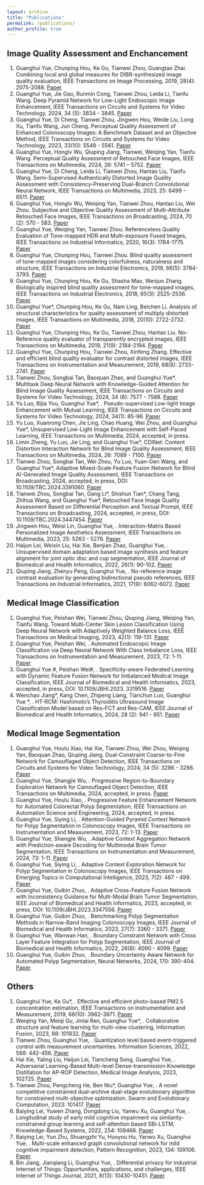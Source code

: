 ```yaml
---
layout: archive
title: "Publications"
permalink: /publications/
author_profile: true
---
```


## Image Quality Assessment and Enchancement
1. Guanghui Yue, Chunping Hou, Ke Gu, Tianwei Zhou, Guangtao Zhai. Combining local and global measures for DIBR-synthesized image quality evaluation, IEEE Transactions on Image Processing, 2019, 28(4): 2075-2088. [Paper](https://ieeexplore.ieee.org/abstract/document/8491300/)
2. Guanghui Yue, Jie Gao, Runmin Cong, Tianwei Zhou, Leida Li, Tianfu Wang. Deep Pyramid Network for Low-Light Endoscopic Image Enhancement, IEEE Transactions on Circuits and Systems for Video Technology, 2024, 34 (5): 3834 - 3845. [Paper](https://ieeexplore.ieee.org/abstract/document/10274690/)
3. Guanghui Yue, Di Cheng, Tianwei Zhou, Jingwen Hou, Weide Liu, Long Xu, Tianfu Wang, Jun Cheng. Perceptual Quality Assessment of Enhanced Colonoscopy Images: A Benchmark Dataset and an Objective Method, IEEE Transactions on Circuits and Systems for Video Technology, 2023, 33(10): 5549 - 5561. [Paper](https://ieeexplore.ieee.org/abstract/document/10078370/)
4. Guanghui Yue, Honglv Wu, Qiuping Jiang, Tianwei, Weiqing Yan, Tianfu Wang. Perceptual Quality Assessment of Retouched Face Images, IEEE Transactions on Multimedia, 2024, 26: 5741 – 5752. [Paper](https://ieeexplore.ieee.org/abstract/document/10337739/)
5. Guanghui Yue, Di Cheng, Leida Li, Tianwei Zhou, Hantao Liu, Tianfu Wang. Semi-Supervised Authentically Distorted Image Quality Assessment with Consistency-Preserving Dual-Branch Convolutional Neural Network, IEEE Transactions on Multimedia, 2023, 25: 6499 - 6511. [Paper](https://ieeexplore.ieee.org/abstract/document/9903545/)
6. Guanghui Yue, Honglv Wu, Weiqing Yan, Tianwei Zhou, Hantao Liu, Wei Zhou. Subjective and Objective Quality Assessment of Multi-Attribute Retouched Face Images, IEEE Transactions on Broadcasting, 2024, 70 (2): 570 - 583. [Paper](https://ieeexplore.ieee.org/abstract/document/10481528/)
8. Guanghui Yue, Weiqing Yan, Tianwei Zhou. Referenceless Quality Evaluation of Tone-mapped HDR and Multi-exposure Fused Images, IEEE Transactions on Industrial Informatics, 2020, 16(3): 1764-1775. [Paper](https://ieeexplore.ieee.org/abstract/document/8758367/)
9. Guanghui Yue, Chunping Hou, Tianwei Zhou. Blind quality assessment of tone-mapped images considering colorfulness, naturalness and structure, IEEE Transactions on Industrial Electronics, 2019, 66(5): 3784-3793. [Paper](https://ieeexplore.ieee.org/abstract/document/8409470/)
11. Guanghui Yue, Chunping Hou, Ke Gu, Shasha Mao, Wenjun Zhang. Biologically inspired blind quality assessment for tone-mapped images, IEEE Transactions on Industrial Electronics, 2018, 65(3): 2525-2536. [Paper](https://ieeexplore.ieee.org/abstract/document/8010305/)
12. Guanghui Yue*, Chunping Hou, Ke Gu, Nam Ling, Beichen Li. Analysis of structural characteristics for quality assessment of multiply distorted images, IEEE Transactions on Multimedia, 2018, 20(10): 2722-2732. [Paper](https://ieeexplore.ieee.org/abstract/document/8301594/)
13. Guanghui Yue, Chunping Hou, Ke Gu, Tianwei Zhou, Hantao Liu. No-Reference quality evaluator of transparently encrypted images, IEEE Transactions on Multimedia, 2019, 21(9): 2184-2194. [Paper](https://ieeexplore.ieee.org/abstract/document/8698867/)
14. Guanghui Yue, Chunping Hou, Tianwei Zhou, Xinfeng Zhang. Effective and efficient blind quality evaluator for contrast distorted images, IEEE Transactions on Instrumentation and Measurement, 2019, 68(8): 2733-2741. [Paper](https://ieeexplore.ieee.org/abstract/document/8467549/)
15. Tianwei Zhou, Songbai Tan, Baoquan Zhao, and Guanghui Yue*. Multitask Deep Neural Network with Knowledge-Guided Attention for Blind Image Quality Assessment, IEEE Transactions on Circuits and Systems for Video Technology, 2024, 34 (8): 7577 - 7588. [Paper](https://ieeexplore.ieee.org/abstract/document/10464346/)
16. Yu Luo, Bijia You, Guanghui Yue*, . Pseudo-supervised Low-light Image Enhancement with Mutual Learning, IEEE Transactions on Circuits and Systems for Video Technology, 2024, 34(1): 85-96. [Paper]()
17. Yu Luo, Xuanrong Chen, Jie Ling, Chao Huang, Wei Zhou, and Guanghui Yue*, Unsupervised Low-Light Image Enhancement with Self-Paced Learning, IEEE Transactions on Multimedia, 2024, accepted, in press.
18. Limin Zheng, Yu Luo, Jie Ling, and Guanghui Yue*, CDINet: Content Distortion Interaction Network for Blind Image Quality Assessment, IEEE Transactions on Multimedia, 2024, 26: 7089 - 7100. [Paper]()
19. Tianwei Zhou, Songbai Tan, Wei Zhou, Yu Luo, Yuan-Gen Wang, and Guanghui Yue*, Adaptive Mixed-Scale Feature Fusion Network for Blind AI-Generated Image Quality Assessment, IEEE Transactions on Broadcasting, 2024, accepted, in press, DOI: 10.1109/TBC.2024.3391060. [Paper]()
20. Tianwei Zhou, Songbai Tan, Gang Li*, Shishun Tian*, Chang Tang, Zhihua Wang, and Guanghui Yue*, Retouched Face Image Quality Assessment Based on Differential Perception and Textual Prompt, IEEE Transactions on Broadcasting, 2024, accepted, in press, DOI: 10.1109/TBC.2024.3447454. [Paper]()
21. Jingwen Hou, Weisi Lin, Guanghui Yue, . Interaction-Matrix Based Personalized Image Aesthetics Assessment, IEEE Transactions on Multimedia, 2023, 25: 5263 - 5278. [Paper]()
22. Haijun Lei, Weixin Liu, Hai Xie, Benjian Zhao, Guanghui Yue, . Unsupervised domain adaptation based image synthesis and feature alignment for joint optic disc and cup segmentation, IEEE Journal of Biomedical and Health Informatics, 2022, 26(1): 90-102. [Paper]()
23. Qiuping Jiang, Zhenyu Peng, Guanghui Yue, . No-reference image contrast evaluation by generating bidirectional pseudo references, IEEE Transactions on Industrial Informatics, 2021, 17(9): 6062-6072. [Paper]()



## Medical Image Classification
1. Guanghui Yue, Peishan Wei, Tianwei Zhou, Qiuping Jiang, Weiqing Yan, Tianfu Wang. Toward Multi-Center Skin Lesion Classification Using Deep Neural Network with Adaptively Weighted Balance Loss, IEEE Transactions on Medical Imaging, 2023, 42(1): 119-131. [Paper](https://ieeexplore.ieee.org/abstract/document/9878129/)
2. Guanghui Yue, Peishan Wei, . Automated Endoscopic Image Classification via Deep Neural Network With Class Imbalance Loss, IEEE Transactions on Instrumentation and Measurement, 2023, 72: 1-11. [Paper]()
3. Guanghui Yue #, Peishan Wei#, . Specificity-aware Federated Learning with Dynamic Feature Fusion Network for Imbalanced Medical Image Classification, IEEE Journal of Biomedical and Health Informatics, 2023, accepted, in press, DOI: 10.1109/JBHI.2023. 3319516. [Paper]()
4. Wenchao Jiang*, Kang Chen, Zhipeng Liang, Tianchun Luo, Guanghui Yue *, . HT-RCM: Hashimoto’s Thyroiditis Ultrasound Image Classification Model based on Res-FCT and Res-CAM, IEEE Journal of Biomedical and Health Informatics, 2024, 28 (2): 941 - 951. [Paper]()


## Medical Image Segmentation
1. Guanghui Yue, Houlu Xiao, Hai Xie, Tianwei Zhou, Wei Zhou, Weiqing Yan, Baoquan Zhao, Qiuping Jiang. Dual-Constraint Coarse-to-Fine Network for Camouflaged Object Detection, IEEE Transactions on Circuits and Systems for Video Technology, 2024, 34 (5): 3286 - 3298. [Paper](https://ieeexplore.ieee.org/abstract/document/10262011/)
2. Guanghui Yue, Shangjie Wu, . Progressive Region-to-Boundary Exploration Network for Camouflaged Object Detection, IEEE Transactions on Multimedia, 2024, accepted, in press. [Paper]()
3. Guanghui Yue, Houlu Xiao, . Progressive Feature Enhancement Network for Automated Colorectal Polyp Segmentation, IEEE Transactions on Automation Science and Engineering, 2024, accepted, in press.
4. Guanghui Yue, Siying Li, . Attention-Guided Pyramid Context Network for Polyp Segmentation in Colonoscopy Images, IEEE Transactions on Instrumentation and Measurement, 2023, 72: 1-13. [Paper]()
5. Guanghui Yue, Shangjie Wu, . Adaptive Context Aggregation Network with Prediction-aware Decoding for Multimodal Brain Tumor Segmentation, IEEE Transactions on Instrumentation and Measurement, 2024, 73: 1-11. [Paper]()
6. Guanghui Yue, Siying Li, . Adaptive Context Exploration Network for Polyp Segmentation in Colonoscopy Images, IEEE Transactions on Emerging Topics in Computational Intelligence, 2023, 7(2): 487 - 499. [Paper]()
7. Guanghui Yue, Guibin Zhuo, . Adaptive Cross-Feature Fusion Network with Inconsistency Guidance for Multi-Modal Brain Tumor Segmentation, IEEE Journal of Biomedical and Health Informatics, 2023, accepted, in press, DOI: 10.1109/JBHI.2023.3347556. [Paper]()
8. Guanghui Yue, Guibin Zhuo, . Benchmarking Polyp Segmentation Methods in Narrow-Band Imaging Colonoscopy Images, IEEE Journal of Biomedical and Health Informatics, 2023, 27(7): 3360 - 3371. [Paper]()
9. Guanghui Yue, Wanwan Han, . Boundary Constraint Network with Cross Layer Feature Integration for Polyp Segmentation, IEEE Journal of Biomedical and Health Informatics, 2022, 26(8): 4090 - 4099. [Paper]()
10. Guanghui Yue, Guibin Zhuo, . Boundary Uncertainty Aware Network for Automated Polyp Segmentation, Neural Networks, 2024, 170: 390-404. [Paper]()

## Others
1. Guanghui Yue, Ke Gu*, . Effective and efficient photo-based PM2.5 concentration estimation, IEEE Transactions on Instrumentation and Measurement, 2019, 68(10): 3962-3971. [Paper]()
2. Weiqing Yan, Meiqi Gu, Jinlai Ren, Guanghui Yue*, . Collaborative structure and feature learning for multi-view clustering, Information Fusion, 2023, 98: 101832. [Paper]()
3. Tianwei Zhou, Guanghui Yue, . Quantization level based event-triggered control with measurement uncertainties. Information Sciences, 2022, 588: 442-456. [Paper]()
4. Hai Xie, Yaling Liu, Haijun Lei, Tiancheng Song, Guanghui Yue, . Adversarial Learning-Based Multi-level Dense-transmission Knowledge Distillation for AP-ROP Detection, Medical Image Analysis, 2023, 102725. [Paper]()
5. Tianwei Zhou, Pengcheng He, Ben Niu*, Guanghui Yue, . A novel competitive constrained dual-archive dual-stage evolutionary algorithm for constrained multi-objective optimization. Swarm and Evolutionary Computation, 2023: 101417. [Paper]()
6. Baiying Lei, Yuwen Zhang, Dongdong Liu, Yanwu Xu, Guanghui Yue, . Longitudinal study of early mild cognitive impairment via similarity-constrained group learning and self-attention based SBi-LSTM, Knowledge-Based Systems, 2022, 254: 109466. [Paper]()
7. Baiying Lei, Yun Zhu, Shuangzhi Yu, Huoyou Hu, Yanwu Xu, Guanghui Yue, . Multi-scale enhanced graph convolutional network for mild cognitive impairment detection, Pattern Recognition, 2023, 134: 109106. [Paper]()
8. Bin Jiang, Jianqiang Li, Guanghui Yue, . Differential privacy for industrial Internet of Things: Opportunities, applications, and challenges, IEEE Internet of Things Journal, 2021, 8(13): 10430-10451.  [Paper]()

